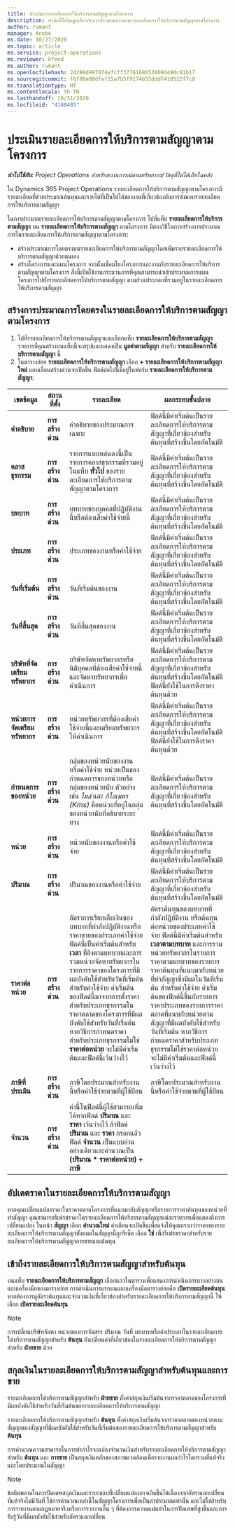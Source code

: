```yaml
---
title: ประเมินรายละเอียดการให้บริการตามสัญญาตามโครงการ
description: หัวข้อนี้ให้ข้อมูลเกี่ยวกับการประมาณการตามรายละเอียดการให้บริการตามสัญญาตามโครงการ
author: rumant
manager: Annbe
ms.date: 10/27/2020
ms.topic: article
ms.service: project-operations
ms.reviewer: kfend
ms.author: rumant
ms.openlocfilehash: 24299d997074efcff3776168652809d490c81b17
ms.sourcegitcommit: f6f86e80dfef15a7b5f9174b55dddf410522f7c8
ms.translationtype: HT
ms.contentlocale: th-TH
ms.lasthandoff: 10/31/2020
ms.locfileid: "4180485"
---
```

# <a name="estimate-a-projectbased-contract-line"></a>ประเมินรายละเอียดการให้บริการตามสัญญาตามโครงการ

_**นำไปใช้กับ:** Project Operations สำหรับสถานการณ์ตามทรัพยากร/วัสดุที่ไม่ได้เก็บในคลัง_ 

ใน Dynamics 365 Project Operations รายละเอียดการให้บริการตามสัญญาตามโครงการมีรายละเอียดที่ช่วยประมาณต้นทุนและรายได้ที่เป็นไปได้ของงานที่เกี่ยวข้องกับการส่งมอบรายละเอียดการให้บริการตามสัญญา

ในการประมาณรายละเอียดการให้บริการตามสัญญาตามโครงการ ไปที่แท็บ **รายละเอียดการให้บริการตามสัญญา** บน **รายละเอียดการให้บริการตามสัญญา** ตามโครงการ  มีสองวิธีในการสร้างการประมาณการในรายละเอียดการให้บริการตามสัญญาตามโครงการ:

   - สร้างประมาณการโดยตรงบนรายละเอียดการให้บริการตามสัญญาโดยเพิ่มรายรายละเอียดการให้บริการตามสัญญาด้วยตนเอง
   - สร้างโครงการและแผนโครงการ จากนั้นเชื่อมโยงโครงการและงานกับรายละเอียดการให้บริการตามสัญญาตามโครงการ สิ่งนี้เปิดใช้งานกระบวนการที่คุณสามารถนำเข้าประมาณการแผนโครงการไปยังรายละเอียดการให้บริการตามสัญญา ตามส่วนประกอบที่รวมอยู่ในรายละเอียดการให้บริการตามสัญญา

## <a name="create-an-estimate-directly-on-a-projectbased-contract-line"></a>สร้างการประมาณการโดยตรงในรายละเอียดการให้บริการตามสัญญาตามโครงการ

1. ไปที่รายละเอียดการให้บริการตามสัญญาและเลือกแท็บ **รายละเอียดการให้บริการตามสัญญา** รายการที่คุณสร้างบนแท็บนี้จะสรุปและแสดงเป็น **มูลค่าตามสัญญา** สำหรับ **รายละเอียดการให้บริการตามสัญญา** นี้ 
2. ในตารางย่อย **รายละเอียดการให้บริการตามสัญญา** เลือก **+ รายละเอียดการให้บริการตามสัญญาใหม่** แถบเลื่อนสร้างด่วนจะเปิดขึ้น ฟิลด์ต่อไปนี้มีอยู่ในฟอร์ม **รายละเอียดการให้บริการตามสัญญา**:

| เขตข้อมูล | สถานที่ตั้ง | รายละเอียด | ผลกระทบขั้นปลาย |
| --- | --- | --- | --- |
| **คำอธิบาย** | **การสร้างด่วน** | คำอธิบายของประมาณการเฉพาะ | ฟิลด์นี้มีค่าเริ่มต้นเป็นรายละเอียดการให้บริการตามสัญญาที่เกี่ยวข้องสำหรับต้นทุนที่สร้างขึ้นโดยอัตโนมัติ |
| **คลาสธุรกรรม** | **การสร้างด่วน** | รายการแบบหล่นลงนี้เป็นรายการคลาสธุรกรรมที่รวมอยู่ในแท็บ **ทั่วไป** ของรายละเอียดการให้บริการตามสัญญาตามโครงการ | ฟิลด์นี้มีค่าเริ่มต้นเป็นรายละเอียดการให้บริการตามสัญญาที่เกี่ยวข้องสำหรับต้นทุนที่สร้างขึ้นโดยอัตโนมัติ |
| **บทบาท** | **การสร้างด่วน** | บทบาทของบุคคลที่ปฏิบัติงานนี้หรือต้องเสียค่าใช้จ่ายนี้ | ฟิลด์นี้มีค่าเริ่มต้นเป็นรายละเอียดการให้บริการตามสัญญาที่เกี่ยวข้องสำหรับต้นทุนที่สร้างขึ้นโดยอัตโนมัติ |
| **ประเภท** | **การสร้างด่วน** | ประเภทของงานหรือค่าใช้จ่าย | ฟิลด์นี้มีค่าเริ่มต้นเป็นรายละเอียดการให้บริการตามสัญญาที่เกี่ยวข้องสำหรับต้นทุนที่สร้างขึ้นโดยอัตโนมัติ |
| **วันที่เริ่มต้น** | **การสร้างด่วน** | วันที่เริ่มต้นของงาน | ฟิลด์นี้มีค่าเริ่มต้นเป็นรายละเอียดการให้บริการตามสัญญาที่เกี่ยวข้องสำหรับต้นทุนที่สร้างขึ้นโดยอัตโนมัติ |
| **วันที่สิ้นสุด** | **การสร้างด่วน** | วันที่สิ้นสุดของงาน | ฟิลด์นี้มีค่าเริ่มต้นเป็นรายละเอียดการให้บริการตามสัญญาที่เกี่ยวข้องสำหรับต้นทุนที่สร้างขึ้นโดยอัตโนมัติ |
| **บริษัทที่จัดเตรียมทรัพยากร** | **การสร้างด่วน** | บริษัทจัดหาทรัพยากรหรือนิติบุคคลที่ต้องเสียค่าใช้จ่ายนี้และจัดหาทรัพยากรเพื่อดำเนินการ | ฟิลด์นี้มีค่าเริ่มต้นเป็นรายละเอียดการให้บริการตามสัญญาที่เกี่ยวข้องสำหรับต้นทุนที่สร้างขึ้นโดยอัตโนมัติ ฟิลด์นี้ยังใช้ในการดึงราคาต้นทุนด้วย |
| **หน่วยการจัดเตรียมทรัพยากร** | **การสร้างด่วน** | หน่วยทรัพยากรที่ต้องเสียค่าใช้จ่ายนี้และเตรียมทรัพยากรให้ดำเนินการ | ฟิลด์นี้มีค่าเริ่มต้นเป็นรายละเอียดการให้บริการตามสัญญาที่เกี่ยวข้องสำหรับต้นทุนที่สร้างขึ้นโดยอัตโนมัติ ฟิลด์นี้ยังใช้ในการดึงราคาต้นทุนด้วย |
| **กำหนดการของหน่วย** | **การสร้างด่วน** | กลุ่มของหน่วยนับของงานหรือค่าใช้จ่าย หน่วยเป็นของกำหนดการของหน่วยหรือกลุ่มของหน่วยนับ ตัวอย่างเช่น *ไมล์* และ *กิโลเมตร (Kms)* คือหน่วยที่อยู่ในกลุ่มของหน่วยนับที่อธิบายระยะทาง | ฟิลด์นี้มีค่าเริ่มต้นเป็นรายละเอียดการให้บริการตามสัญญาที่เกี่ยวข้องสำหรับต้นทุนที่สร้างขึ้นโดยอัตโนมัติ |
| **หน่วย** | **การสร้างด่วน** | หน่วยนับของงานหรือค่าใช้จ่าย | ฟิลด์นี้มีค่าเริ่มต้นเป็นรายละเอียดการให้บริการตามสัญญาที่เกี่ยวข้องสำหรับต้นทุนที่สร้างขึ้นโดยอัตโนมัติ |
| **ปริมาณ** | **การสร้างด่วน** | ปริมาณของงานหรือค่าใช้จ่าย | ฟิลด์นี้มีค่าเริ่มต้นเป็นรายละเอียดการให้บริการตามสัญญาที่เกี่ยวข้องสำหรับต้นทุนที่สร้างขึ้นโดยอัตโนมัติ |
| **ราคาต่อหน่วย** | **การสร้างด่วน** | อัตราการเรียกเก็บเงินของบทบาทที่กำลังปฏิบัติงานหรือราคาขายของประเภทค่าใช้จ่าย ฟิลด์นี้เป็นค่าเริ่มต้นสำหรับ **เวลา** ที่อิงตามบทบาทและการรวมหน่วยจัดหาทรัพยากรในรายการราคาของโครงการที่มีผลบังคับใช้สำหรับวันที่เริ่มต้น สำหรับค่าใช้จ่าย ค่าเริ่มต้นของฟิลด์นี้มาจากการตั้งราคาสำหรับประเภทธุรกรรมในราคาตลาดของโครงการที่มีผลบังคับใช้สำหรับวันที่เริ่มต้น หากวิธีการกำหนดราคาสำหรับประเภทธุรกรรมไม่ใช่ **ราคาต่อหน่วย** จะไม่มีค่าเริ่มต้นและฟิลด์นี้เว้นว่างไว้ | อัตราต้นทุนของบทบาทที่กำลังปฏิบัติงาน หรือต้นทุนต่อหน่วยของประเภทค่าใช้จ่าย ฟิลด์นี้มีค่าเริ่มต้นสำหรับ **เวลาตามบทบาท** และการรวมหน่วยทรัพยากรในรายการราคาตามบทบาทของรายการราคาต้นทุนที่แนบมากับหน่วยที่ทำสัญญาซึ่งมีผลในวันที่เริ่มต้น สำหรับค่าใช้จ่าย ค่าเริ่มต้นของฟิลด์นี้ขึ้นกับรายการราคาประเภทของรายการราคาตลาดที่แนบกับหน่วยตามสัญญาที่มีผลบังคับใช้สำหรับวันที่เริ่มต้น หากวิธีการกำหนดราคาสำหรับประเภทธุรกรรมไม่ใช่ราคาต่อหน่วย จะไม่มีค่าเริ่มต้นและฟิลด์นี้เว้นว่างไว้ |
| **ภาษีที่ประเมิน** | **การสร้างด่วน** | ภาษีโดยประมาณสำหรับงานนี้หรือค่าใช้จ่ายตามที่ผู้ใช้ป้อน | ภาษีโดยประมาณสำหรับงานนี้หรือค่าใช้จ่ายตามที่ผู้ใช้ป้อน |
| **จำนวน** | **การสร้างด่วน** | ค่านี้ในฟิลด์นี้ผู้ใช้สามารถเพิ่มได้หากฟิลด์ **ปริมาณ** และ **ราคา** เว้นว่างไว้ ถ้าฟิลด์ **ปริมาณ** และ **ราคา** กรอกแล้ว ฟิลด์ **จำนวน** เป็นแบบอ่านอย่างเดียวและคำนวณเป็น **(ปริมาณ \* ราคาต่อหน่วย) + ภาษี** | &nbsp; |

## <a name="update-prices-on-contract-line-details"></a>อัปเดตราคาในรายละเอียดการให้บริการตามสัญญา

หากคุณเปลี่ยนแปลงราคาในราคาตลาดโครงการที่แนบมากับสัญญาหรือรายการราคาต้นทุนของหน่วยที่ทำสัญญา คุณสามารถรีเฟรชราคาในรายละเอียดการให้บริการตามสัญญาแต่ละรายการเพื่อแสดงถึงการเปลี่ยนแปลง ในหน้า **สัญญา** เลือก **คำนวณใหม่** คำเตือนจะเปิดขึ้นเพื่อแจ้งให้คุณทราบว่าราคาของรายละเอียดการให้บริการตามสัญญาทั้งหมดในสัญญานี้ถูกรีเซ็ต เลือก **ใช่** เพื่อรีเฟรชราคาสำหรับรายละเอียดการให้บริการตามสัญญาการขายและต้นทุน

## <a name="access-contract-line-details-for-cost"></a>เข้าถึงรายละเอียดการให้บริการตามสัญญาสำหรับต้นทุน

บนแท็บ **รายละเอียดการให้บริการตามสัญญา** เลือกแถวในตารางเพื่อแสดงการดำเนินการบางอย่างบนแถบเครื่องมือของตารางย่อย การดำเนินการแรกบนแถบเครื่องมือตารางย่อยคือ **เปิดรายละเอียดต้นทุน** หากต้องการดูอัตราต้นทุนและจำนวนเงินที่เกี่ยวข้องสำหรับรายละเอียดการให้บริการตามสัญญานี้ ให้เลือก **เปิดรายละเอียดต้นทุน** 

> [!NOTE]
> การเปลี่ยนบริษัทจัดหา หน่วยของการจัดสรร ปริมาณ วันที่ บทบาทหรือค่าประเภทในรายละเอียดการให้บริการตามสัญญาสำหรับ **ต้นทุน** ยังเปลี่ยนค่าที่เกี่ยวข้องในรายละเอียดการให้บริการตามสัญญาสำหรับ **ฝ่ายขาย** ด้วย

## <a name="currency-on-contract-line-details-for-cost-and-sales"></a>สกุลเงินในรายละเอียดการให้บริการตามสัญญาสำหรับต้นทุนและการขาย

รายละเอียดการให้บริการตามสัญญาสำหรับ **ฝ่ายขาย** ตั้งค่าสกุลเงินเริ่มต้นจากราคาตลาดของโครงการที่มีผลบังคับใช้สำหรับวันที่เริ่มต้นของรายละเอียดการให้บริการตามสัญญา

รายละเอียดการให้บริการตามสัญญาสำหรับ **ต้นทุน** ตั้งค่าสกุลเงินเริ่มต้นจากราคาตลาดของหน่วยตามสัญญาของสัญญาที่มีผลบังคับใช้สำหรับวันที่เริ่มต้นของรายละเอียดการให้บริการตามสัญญาสำหรับ **ต้นทุน**

การคำนวณความสามารถในการทำกำไรจะแปลงจำนวนเงินสำหรับรายละเอียดการให้บริการตามสัญญาสำหรับ **ต้นทุน** และ **การขาย** เป็นสกุลเงินหลักของสภาพแวดล้อมเพื่อรายงานผลกำไรโดยรวมที่แท้จริงและโดยประมาณในสัญญา

> [!NOTE]
> ข้อผิดพลาดในการปัดเศษสกุลเงินและระยะขอบที่เปลี่ยนแปลงอาจเกิดขึ้นได้เนื่องจากอัตราแลกเปลี่ยนที่แท้จริงไม่มีวันที่ ใช้การคำนวณเหล่านี้ในสัญญาโครงการเพื่อเป็นค่าประมาณเท่านั้น และไม่ใช่สำหรับการรายงานตามกฎหมายจริงหรือการรายงานอื่น ๆ ที่ต้องการความแม่นยำในการปัดเศษที่สูงขึ้นและการรับรู้วันที่มีผลบังคับใช้สำหรับอัตราแลกเปลี่ยน

